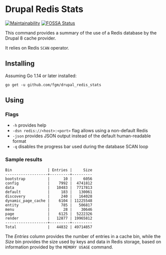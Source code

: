 Drupal Redis Stats
==================

[![Maintainability](https://api.codeclimate.com/v1/badges/270be4d8262469d3949c/maintainability)](https://codeclimate.com/github/fgm/drupal_redis_stats/maintainability)
[![FOSSA Status](https://app.fossa.com/api/projects/custom%2B11916%2Fgithub.com%2Ffgm%2Fdrupal_redis_stats.svg?type=shield)](https://app.fossa.com/projects/custom%2B11916%2Fgithub.com%2Ffgm%2Fdrupal_redis_stats?ref=badge_shield)

This command provides a summary of the use of a Redis database by the 
Drupal 8 cache provider.

It relies on Redis `SCAN` operator.

## Installing

Assuming Go 1.14 or later installed:

```
go get -u github.com/fgm/drupal_redis_stats
```


## Using
### Flags

- `-h` provides help
- `-dsn redis://<host>:<port>` flag allows using a non-default Redis
- `-json` provides JSON output instead of the default human-readable format
- `-q` disables the progress bar used during the database SCAN loop

### Sample results

```
Bin                | Entries |     Size
-------------------+---------+---------
bootstrap          |      10 |     6056
config             |    7992 |  4741812
data               |   10483 |  7717813
default            |     183 |   130061
discovery          |     240 |   164028
dynamic_page_cache |    6104 | 11225548
entity             |     785 |   506817
menu               |      28 |    30646
page               |    6125 |  5222326
render             |   12877 | 19965812
-------------------+---------+---------
Total              |   44832 | 49714857
```

The _Entries_ column provides the number of entries in a cache bin,
while the _Size_ bin provides the size used by keys and data in Redis
storage, based on information provided by the `MEMORY USAGE` command.
